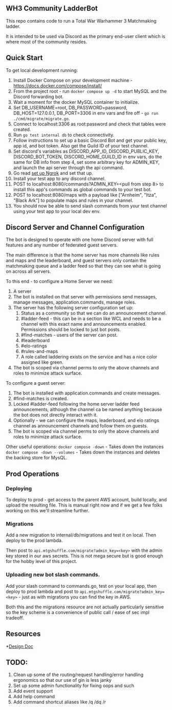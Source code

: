 ## WH3 Community LadderBot

This repo contains code to run a Total War Warhammer 3 Matchmaking ladder.

It is intended to be used via Discord as the primary  end-user client which is where most of the community resides.

## Quick Start

To get local development running:

1. Install Docker Compose on your development machine - https://docs.docker.com/compose/install/
2. From the project root - run `docker compose up -d` to start MySQL and the Discord forwarding bot.
3. Wait a moment for the docker MySQL container to initialize.
4. Set DB_USERNAME=root, DB_PASSWORD=password, DB_HOST=127.0.0.1, DB_PORT=3306 in env vars and fire off - `go run ./cmd/migrate/migrate.go`.
5. Connect to localhost:3306 as root:password and check that tables were created.
6. Run `go test internal db` to check connectivity.
7. Follow instructions to set up a basic Discord Bot and get your public key, app id, and bot token. Also get the Guild ID of your test channel.
8. Set discord's variables as DISCORD_APP_ID, DISCORD_PUBLIC_KEY, DISCORD_BOT_TOKEN, DISCORD_HOME_GUILD_ID in env vars, do the same for DB info from step 4, set some arbitrary key for ADMIN_KEY, and launch the api server through the api command.
9. Go read [set up Ngrok](https://github.com/discord/discord-example-app#set-up-interactivity) and set that up.
10. Install your test app to any discord channel.
11. POST to localhost:8080/commands?ADMIN_KEY=<pull from step 8> to install this app's commands as global commands to your test bot.
12. POST to localhost:8080/maps with a payload like ["Arnheim", "Itza", "Black Ark"] to populate maps and rules in your channel.
13. You should now be able to send slash commands from your test channel using your test app to your local dev env.

## Discord Server and Channel Configuration

The bot is designed to operate with one home Discord server with full features and any number of federated guest
servers.

The main difference is that the home server has more channels like rules and maps and the leaderboard, and guest servers
only contain the matchmaking queue and a ladder feed so that they can see what is going on across all servers.

To this end - to configure a Home Server we need:

1. A server
2. The bot is installed on that server with permissions send messages, manage messages, application.commands, manage roles.
3. The server has the following server configuration set up:
   1. Status as a community so that we can do an announcement channel.
   2. #ladder-feed - this can be in a section like WCL and needs to be a channel with this exact name and announcements enabled. Permissions should be locked to just bot posts.
   3. #find-matches - users of the server can post.
   4. #leaderboard
   5. #elo-ratings
   6. #rules-and-maps
   7. A role called laddering exists on the service and has a nice color assigned like green.
4. The bot is scoped via channel perms to only the above channels and roles to minimize attack surface.

To configure a guest server:
1. The bot is installed with application.commands and create messages.
2. #find-matches is created.
3. Locked #ladder-feed following the home server ladder feed announcements, although the channel ca be named anything because the bot does not directly interact with it.
4. Optionally - we can configure the maps, leaderboard, and elo ratings channel as announcement channels and follow them on guests.
5. The bot is scoped via channel perms to only the above channels and roles to minimize attack surface.

Other useful operations:
`docker compose -down` - Takes down the instances
`docker compose -down --volumes` - Takes down the instances and deletes the backing store for MysQL.

## Prod Operations

### Deploying
To deploy to prod - get access to the parent AWS account, build locally, and upload the resulting file. This is manual
right now and if we get a few folks working on this we'll streamline further.

### Migrations
Add a new migration to internal/db/migrations and test it on local. Then deploy to the prod lambda.

Then post to `api.mtgshuffle.com/migrate?admin_key=<key>` with the admin key stored in our aws secrets. This is not mega
secure but is good enough for the hobby level of this project.

### Uploading new bot slash commands.
Add your slash command to commands.go, test on your local app, then deploy to prod lambda and post to 
`api.mtgshuffle.com/migrate?admin_key=<key>` - just as with migrations you can find the key in AWS.

Both this and the migrations resource are not actually particularly sensitive so the key scheme is a convenience of
public call / ease of sec impl tradeoff.

## Resources
*[Design Doc](https://docs.google.com/document/d/11ivp-l3DZtG7wLEwbGDa3vjmKztld-1AUIIneHfWqaE/edit?usp=sharing)

## TODO:
1. Clean up some of the routing/request handling/error handling ergonomics so that our use of gin is less janky
2. Set up some admin functionality for fixing oops and such
3. Add event support
4. Add help command
5. Add command shortcut aliases like /q /dq /r
